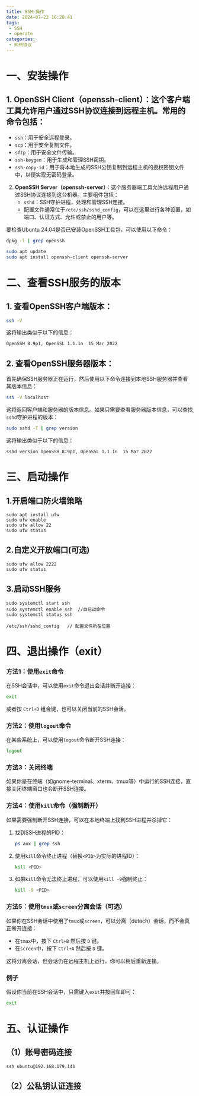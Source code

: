 ```yaml
---
title: SSH-操作
date: 2024-07-22 16:20:41
tags: 
 - SSH
 - operate
categories:
 - 网络协议
---
```



# 一、安装操作
## 1. **OpenSSH Client（openssh-client）**：这个客户端工具允许用户通过SSH协议连接到远程主机。常用的命令包括：
   - `ssh`：用于安全远程登录。
   - `scp`：用于安全复制文件。
   - `sftp`：用于安全文件传输。
   - `ssh-keygen`：用于生成和管理SSH密钥。
   - `ssh-copy-id`：用于将本地生成的SSH公钥复制到远程主机的授权密钥文件中，以便实现无密码登录。

2. **OpenSSH Server（openssh-server）**：这个服务器端工具允许远程用户通过SSH协议连接到这台机器。主要组件包括：
   - `sshd`：SSH守护进程，处理和管理SSH连接。
   - 配置文件通常位于`/etc/ssh/sshd_config`，可以在这里进行各种设置，如端口、认证方式、允许或禁止的用户等。

要检查Ubuntu 24.04是否已安装OpenSSH工具包，可以使用以下命令：

```bash
dpkg -l | grep openssh

sudo apt update
sudo apt install openssh-client openssh-server
```

# 二、查看SSH服务的版本


## 1. **查看OpenSSH客户端版本**：
   ```bash
   ssh -V
   ```
   这将输出类似于以下的信息：
   ```
   OpenSSH_8.9p1, OpenSSL 1.1.1n  15 Mar 2022
   ```

## 2. **查看OpenSSH服务器版本**：
   首先确保SSH服务器正在运行，然后使用以下命令连接到本地SSH服务器并查看其版本信息：
   ```bash
   ssh -V localhost
   ```
   这将返回客户端和服务器的版本信息。如果只需要查看服务器版本信息，可以查找`sshd`守护进程的版本：
   ```bash
   sudo sshd -T | grep version
   ```
   这将输出类似于以下的信息：
   ```
   sshd version OpenSSH_8.9p1, OpenSSL 1.1.1n  15 Mar 2022
   ```

# 三、启动操作

## 1.开启端口防火墙策略

```shell
sudo apt install ufw
sudo ufw enable
sudo ufw allow 22
sudo ufw status
```

## 2.自定义开放端口(可选)

```shell
sudo ufw allow 2222
sudo ufw status
```
## 3.启动SSH服务

```shell
sudo systemctl start ssh
sudo systemctl enable ssh  //自启动命令
sudo systemctl status ssh

/etc/ssh/sshd_config   // 配置文件所在位置
```

# 四、退出操作（exit）

### 方法1：使用`exit`命令

在SSH会话中，可以使用`exit`命令退出会话并断开连接：

```bash
exit
```

或者按 `Ctrl+D` 组合键，也可以关闭当前的SSH会话。

### 方法2：使用`logout`命令

在某些系统上，可以使用`logout`命令断开SSH连接：

```bash
logout
```

### 方法3：关闭终端

如果你是在终端（如gnome-terminal、xterm、tmux等）中运行的SSH连接，直接关闭终端窗口也会断开SSH连接。

### 方法4：使用`kill`命令（强制断开）

如果需要强制断开SSH连接，可以在本地终端上找到SSH进程并杀掉它：

1. 找到SSH进程的PID：
   ```bash
   ps aux | grep ssh
   ```

2. 使用`kill`命令终止进程（替换`<PID>`为实际的进程ID）：
   ```bash
   kill <PID>
   ```

3. 如果`kill`命令无法终止进程，可以使用`kill -9`强制终止：
   ```bash
   kill -9 <PID>
   ```

### 方法5：使用`tmux`或`screen`分离会话（可选）

如果你在SSH会话中使用了`tmux`或`screen`，可以分离（detach）会话，而不会真正断开连接：

- 在`tmux`中，按下 `Ctrl+B` 然后按 `D` 键。
- 在`screen`中，按下 `Ctrl+A` 然后按 `D` 键。

这将分离会话，但会话仍在远程主机上运行，你可以稍后重新连接。

### 例子

假设你当前在SSH会话中，只需键入`exit`并按回车即可：

```bash
exit
```


# 五、认证操作

## （1）账号密码连接

```shell
ssh ubuntu@192.168.179.141
```

## （2）公私钥认证连接


